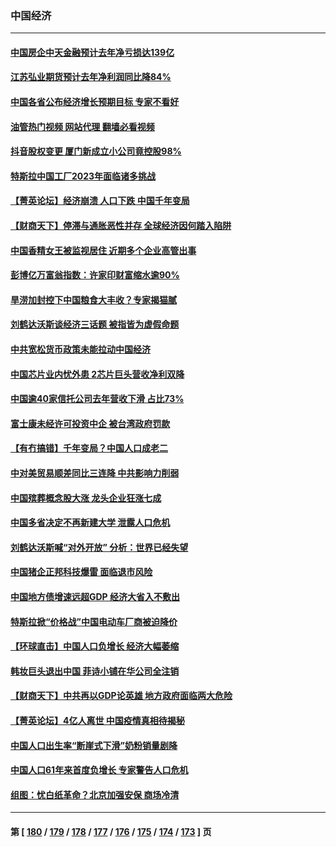 ### 中国经济
---
#### [中国房企中天金融预计去年净亏损达139亿](../../pages/ncid283/n13913518.md?01231245) 
#### [江苏弘业期货预计去年净利润同比降84%](../../pages/ncid283/n13913500.md?01231245) 
#### [中国各省公布经济增长预期目标  专家不看好](../../pages/ncid283/n13912766.md?01231245) 
#### [油管热门视频 网站代理 翻墙必看视频](http://138.2.39.72:81/youtube.html?epic-marker?01231245)
#### [抖音股权变更 厦门新成立小公司竟控股98%](../../pages/ncid283/n13912606.md?01231245) 
#### [特斯拉中国工厂2023年面临诸多挑战](../../pages/ncid283/n13912365.md?01231245) 
#### [【菁英论坛】经济崩溃 人口下跌 中国千年变局](../../pages/ncid283/n13912589.md?01231245) 
#### [【财商天下】停滞与通胀恶性并存 全球经济因何踏入陷阱](../../pages/ncid283/n13912238.md?01231245) 
#### [中国香精女王被监视居住 近期多个企业高管出事](../../pages/ncid283/n13912057.md?01231245) 
#### [彭博亿万富翁指数：许家印财富缩水逾90%](../../pages/ncid283/n13911984.md?01231245) 
#### [旱涝加封控下中国粮食大丰收？专家揭猫腻](../../pages/ncid283/n13911918.md?01231245) 
#### [刘鹤达沃斯谈经济三话题 被指皆为虚假命题](../../pages/ncid283/n13911685.md?01231245) 
#### [中共宽松货币政策未能拉动中国经济](../../pages/ncid283/n13911357.md?01231245) 
#### [中国芯片业内忧外患 2芯片巨头营收净利双降](../../pages/ncid283/n13911236.md?01231245) 
#### [中国逾40家信托公司去年营收下滑 占比73%](../../pages/ncid283/n13911263.md?01231245) 
#### [富士康未经许可投资中企 被台湾政府罚款](../../pages/ncid283/n13911134.md?01231245) 
#### [【有冇搞错】千年变局？中国人口成老二](../../pages/ncid283/n13910785.md?01231245) 
#### [中对美贸易顺差同比三连降 中共影响力削弱](../../pages/ncid283/n13910720.md?01231245) 
#### [中国殡葬概念股大涨 龙头企业狂涨七成](../../pages/ncid283/n13910670.md?01231245) 
#### [中国多省决定不再新建大学 泄露人口危机](../../pages/ncid283/n13910617.md?01231245) 
#### [刘鹤达沃斯喊“对外开放” 分析：世界已经失望](../../pages/ncid283/n13910246.md?01231245) 
#### [中国猪企正邦科技爆雷 面临退市风险](../../pages/ncid283/n13910355.md?01231245) 
#### [中国地方债增速远超GDP 经济大省入不敷出](../../pages/ncid283/n13910332.md?01231245) 
#### [特斯拉掀“价格战”中国电动车厂商被迫降价](../../pages/ncid283/n13910312.md?01231245) 
#### [【环球直击】中国人口负增长 经济大幅萎缩](../../pages/ncid283/n13909484.md?01231245) 
#### [韩妆巨头退出中国 菲诗小铺在华公司全注销](../../pages/ncid283/n13909531.md?01231245) 
#### [【财商天下】中共再以GDP论英雄 地方政府面临两大危险](../../pages/ncid283/n13909555.md?01231245) 
#### [【菁英论坛】4亿人离世 中国疫情真相待揭秘](../../pages/ncid283/n13909502.md?01231245) 
#### [中国人口出生率“断崖式下滑”奶粉销量剧降](../../pages/ncid283/n13909477.md?01231245) 
#### [中国人口61年来首度负增长 专家警告人口危机](../../pages/ncid283/n13909055.md?01231245) 
#### [组图：忧白纸革命？北京加强安保 商场冷清](../../pages/ncid283/n13908587.md?01231245) 

---
#### 第 [ [180](./180.md?01231245) / [179](./179.md?01231245) / [178](./178.md?01231245) / [177](./177.md?01231245) / [176](./176.md?01231245) / [175](./175.md?01231245) / [174](./174.md?01231245) / [173](./173.md?01231245) ] 页

